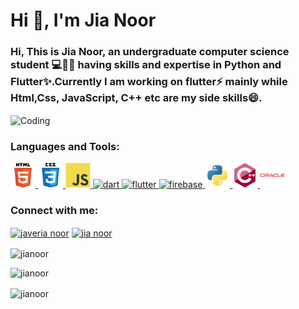 <h1 align="left">Hi 👋, I'm Jia Noor</h1>
<h3 align="left">Hi, This is Jia Noor, an undergraduate computer science student 💻👨‍💻 having skills and expertise in Python and Flutter✨.Currently I am working on flutter⚡ mainly while Html,Css, JavaScript, C++ etc are my side skills😄.</h3>

<img align="center" alt="Coding" width="400" src= "https://user-images.githubusercontent.com/90166738/156344614-765d0c72-a479-4cfc-a4d2-c49901b75ca7.gif">




<h3 align="left">Languages and Tools:</h3>
<p align="left"><a href="https://www.w3.org/html/" target="_blank" rel="noreferrer"> <img src="https://raw.githubusercontent.com/devicons/devicon/master/icons/html5/html5-original-wordmark.svg" alt="html5" width="40" height="40"/> </a><a href="https://www.w3schools.com/css/" target="_blank" rel="noreferrer"> <img src="https://raw.githubusercontent.com/devicons/devicon/master/icons/css3/css3-original-wordmark.svg" alt="css3" width="40" height="40"/> </a> <a href="https://developer.mozilla.org/en-US/docs/Web/JavaScript" target="_blank" rel="noreferrer"> <img src="https://raw.githubusercontent.com/devicons/devicon/master/icons/javascript/javascript-original.svg" alt="javascript" width="40" height="40"/> </a> <a href="https://dart.dev" target="_blank" rel="noreferrer"> <img src="https://www.vectorlogo.zone/logos/dartlang/dartlang-icon.svg" alt="dart" width="40" height="40"/> </a><a href="https://flutter.dev" target="_blank" rel="noreferrer"> <img src="https://www.vectorlogo.zone/logos/flutterio/flutterio-icon.svg" alt="flutter" width="40" height="40"/> </a> <a href="https://firebase.google.com/" target="_blank" rel="noreferrer"> <img src="https://www.vectorlogo.zone/logos/firebase/firebase-icon.svg" alt="firebase" width="40" height="40"/> </a>  <a href="https://www.python.org" target="_blank" rel="noreferrer"> <img src="https://raw.githubusercontent.com/devicons/devicon/master/icons/python/python-original.svg" alt="python" width="40" height="40"/> </a> <a href="https://www.w3schools.com/cpp/" target="_blank" rel="noreferrer"> <img src="https://raw.githubusercontent.com/devicons/devicon/master/icons/cplusplus/cplusplus-original.svg" alt="cplusplus" width="40" height="40"/> </a>  <a href="https://www.oracle.com/" target="_blank" rel="noreferrer"> <img src="https://raw.githubusercontent.com/devicons/devicon/master/icons/oracle/oracle-original.svg" alt="oracle" width="40" height="40"/> </a> </p>

<h3 align="left">Connect with me:</h3>
<p align="left">
<a href="https://linkedin.com/in/javeria-noor-0388ba213" target="blank"><img align="center" src="https://raw.githubusercontent.com/rahuldkjain/github-profile-readme-generator/master/src/images/icons/Social/linked-in-alt.svg" alt="javeria noor" height="30" width="40" /></a>
<a href="https://stackoverflow.com/users/17881283/jia-noor" target="blank"><img align="center" src="https://raw.githubusercontent.com/rahuldkjain/github-profile-readme-generator/master/src/images/icons/Social/stack-overflow.svg" alt="jia noor" height="30" width="40" /></a>
</p>


<p ><img align="center" src="https://github-readme-stats.vercel.app/api/top-langs?username=jianoor&theme=highcontrast&show_icons=true&locale=en&layout=compact" alt="jianoor" /></p>

<p align="center">&nbsp;<img align="left" src="https://github-readme-stats.vercel.app/api?username=jianoor&theme=highcontrast&show_icons=true&locale=en" alt="jianoor" /></p>

<p><img align="center" src="https://github-readme-streak-stats.herokuapp.com/?user=jianoor&theme=highcontrast" alt="jianoor" /></p>





